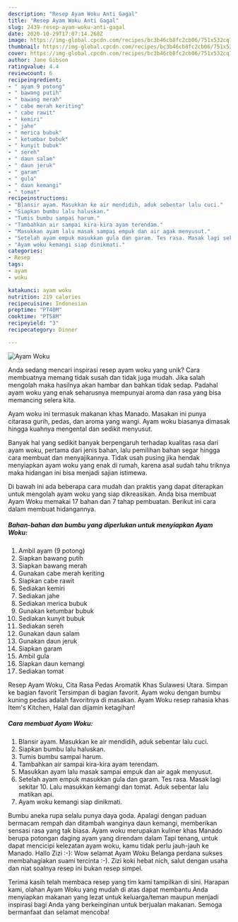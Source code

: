 ```yaml
---
description: "Resep Ayam Woku Anti Gagal"
title: "Resep Ayam Woku Anti Gagal"
slug: 2439-resep-ayam-woku-anti-gagal
date: 2020-10-29T17:07:14.268Z
image: https://img-global.cpcdn.com/recipes/bc3b46cb8fc2cb06/751x532cq70/ayam-woku-foto-resep-utama.jpg
thumbnail: https://img-global.cpcdn.com/recipes/bc3b46cb8fc2cb06/751x532cq70/ayam-woku-foto-resep-utama.jpg
cover: https://img-global.cpcdn.com/recipes/bc3b46cb8fc2cb06/751x532cq70/ayam-woku-foto-resep-utama.jpg
author: Jane Gibson
ratingvalue: 4.4
reviewcount: 6
recipeingredient:
- " ayam 9 potong"
- " bawang putih"
- " bawang merah"
- " cabe merah keriting"
- " cabe rawit"
- " kemiri"
- " jahe"
- " merica bubuk"
- " ketumbar bubuk"
- " kunyit bubuk"
- " sereh"
- " daun salam"
- " daun jeruk"
- " garam"
- " gula"
- " daun kemangi"
- " tomat"
recipeinstructions:
- "Blansir ayam. Masukkan ke air mendidih, aduk sebentar lalu cuci."
- "Siapkan bumbu lalu haluskan."
- "Tumis bumbu sampai harum."
- "Tambahkan air sampai kira-kira ayam terendam."
- "Masukkan ayam lalu masak sampai empuk dan air agak menyusut."
- "Setelah ayam empuk masukkan gula dan garam. Tes rasa. Masak lagi sekitar 10. Lalu masukkan kemangi dan tomat. Aduk sebentar lalu matikan api."
- "Ayam woku kemangi siap dinikmati."
categories:
- Resep
tags:
- ayam
- woku

katakunci: ayam woku 
nutrition: 219 calories
recipecuisine: Indonesian
preptime: "PT40M"
cooktime: "PT58M"
recipeyield: "3"
recipecategory: Dinner

---
```



![Ayam Woku](https://img-global.cpcdn.com/recipes/bc3b46cb8fc2cb06/751x532cq70/ayam-woku-foto-resep-utama.jpg)

Anda sedang mencari inspirasi resep ayam woku yang unik? Cara membuatnya memang tidak susah dan tidak juga mudah. Jika salah mengolah maka hasilnya akan hambar dan bahkan tidak sedap. Padahal ayam woku yang enak seharusnya mempunyai aroma dan rasa yang bisa memancing selera kita.

Ayam woku ini termasuk makanan khas Manado. Masakan ini punya citarasa gurih, pedas, dan aroma yang wangi. Ayam woku biasanya dimasak hingga kuahnya mengental dan sedikit menyusut.

Banyak hal yang sedikit banyak berpengaruh terhadap kualitas rasa dari ayam woku, pertama dari jenis bahan, lalu pemilihan bahan segar hingga cara membuat dan menyajikannya. Tidak usah pusing jika hendak menyiapkan ayam woku yang enak di rumah, karena asal sudah tahu triknya maka hidangan ini bisa menjadi sajian istimewa.


Di bawah ini ada beberapa cara mudah dan praktis yang dapat diterapkan untuk mengolah ayam woku yang siap dikreasikan. Anda bisa membuat Ayam Woku memakai 17 bahan dan 7 tahap pembuatan. Berikut ini cara dalam membuat hidangannya.

<!--inarticleads1-->

##### Bahan-bahan dan bumbu yang diperlukan untuk menyiapkan Ayam Woku:

1. Ambil  ayam (9 potong)
1. Siapkan  bawang putih
1. Siapkan  bawang merah
1. Gunakan  cabe merah keriting
1. Siapkan  cabe rawit
1. Sediakan  kemiri
1. Sediakan  jahe
1. Sediakan  merica bubuk
1. Gunakan  ketumbar bubuk
1. Sediakan  kunyit bubuk
1. Sediakan  sereh
1. Gunakan  daun salam
1. Gunakan  daun jeruk
1. Siapkan  garam
1. Ambil  gula
1. Siapkan  daun kemangi
1. Sediakan  tomat


Resep Ayam Woku, Cita Rasa Pedas Aromatik Khas Sulawesi Utara. Simpan ke bagian favorit Tersimpan di bagian favorit. Ayam woku dengan bumbu kuning pedas adalah favoritnya di masakan. Ayam Woku resep rahasia khas Item&#39;s Kitchen, Halal dan dijamin ketagihan! 

<!--inarticleads2-->

##### Cara membuat Ayam Woku:

1. Blansir ayam. Masukkan ke air mendidih, aduk sebentar lalu cuci.
1. Siapkan bumbu lalu haluskan.
1. Tumis bumbu sampai harum.
1. Tambahkan air sampai kira-kira ayam terendam.
1. Masukkan ayam lalu masak sampai empuk dan air agak menyusut.
1. Setelah ayam empuk masukkan gula dan garam. Tes rasa. Masak lagi sekitar 10. Lalu masukkan kemangi dan tomat. Aduk sebentar lalu matikan api.
1. Ayam woku kemangi siap dinikmati.


Bumbu aneka rupa selalu punya daya goda. Apalagi dengan paduan bermacam rempah dan ditambah wanginya daun kemangi, memberikan sensasi rasa yang tak biasa. Ayam woku merupakan kuliner khas Manado berupa potongan daging ayam yang direndam dalam Tapi tenang, untuk dapat mencicipi kelezatan ayam woku, kamu tidak perlu jauh-jauh ke Manado. Hallo Zizi :-): Wow selamat Ayam Woku Belanga perdana sukses membahagiakan suami tercinta :-). Zizi koki hebat nich, salut dengan usaha dan niat soalnya resep ini bukan resep simpel. 

Terima kasih telah membaca resep yang tim kami tampilkan di sini. Harapan kami, olahan Ayam Woku yang mudah di atas dapat membantu Anda menyiapkan makanan yang lezat untuk keluarga/teman maupun menjadi inspirasi bagi Anda yang berkeinginan untuk berjualan makanan. Semoga bermanfaat dan selamat mencoba!

